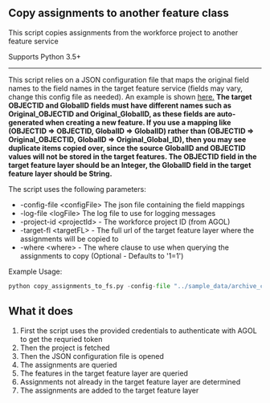 ## Copy assignments to another feature class

This script copies assignments from the workforce project to another feature service

Supports Python 3.5+

----

This script relies on a JSON configuration file that maps the original field names to the field names in the target feature service (fields may vary, change this config file as needed). An example is shown [here.](sample_data/fieldMappings.json) **The target OBJECTID and GlobalID fields must have different names such as Original_OBJECTID and Original_GlobalID, as these fields are auto-generated when creating a new feature. If you use a mapping like (OBJECTID => OBJECTID, GlobalID => GlobalID) rather than (OBJECTID => Original_OBJECTID, GlobalID => Original_Global_ID), then you may see duplicate items copied over, since the source GlobalID and OBJECTID values will not be stored in the target features. The OBJECTID field in the target feature layer should be an Integer, the GlobalID field in the target feature layer should be String.**

The script uses the following parameters:

- -config-file \<configFile\> The json file containing the field mappings
- -log-file \<logFile\> The log file to use for logging messages
- -project-id \<projectId\> - The workforce project ID (from AGOL)
- -target-fl \<targetFL\> - The full url of the target feature layer where the assignments will be copied to
- -where \<where\> - The where clause to use when querying the assignments to copy (Optional - Defaults to '1=1')

Example Usage:
```python
python copy_assignments_to_fs.py -config-file "../sample_data/archive_config.json" -u username -p password -org "https://<org>.maps.arcgis.com" -target-fl "http://services.arcgis.com/<server>/arcgis/rest/services/AssignmentsArchives/FeatureServer/0" -where "1=1" -project-id "038a1926d2d741dc8acabefd5b2cc5d3" -log "log.txt"
```

## What it does

 1. First the script uses the provided credentials to authenticate with AGOL to get the requried token
 2. Then the project is fetched
 3. Then the JSON configuration file is opened
 4. The assignments are queried
 5. The features in the target feature layer are queried
 6. Assignments not already in the target feature layer are determined
 7. The assignments are added to the target feature layer
